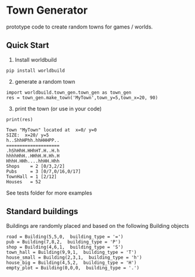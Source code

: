 # Town Generator

prototype code to create random towns for games / worlds.

## Quick Start

1. Install worldbuild

```
pip install worldbuild
```

2. generate a random town 

```
import worldbuild.town_gen.town_gen as town_gen
res = town_gen.make_town('MyTown',town_y=5,town_x=20, 90)
```

3. print the town (or use in your code)

```
print(res)

Town "MyTown" located at  x=0/ y=0
SIZE:  x=20/ y=5
h..ShhHPhh.hhHHHPP..
====================
.hShHhH.HHhHT.H..H.h
hhhhHhH..HHhH.H.Hh.H
HhhH.HHh....hhHH.Hhh
Shops    = 2 [0/3,2/2]
Pubs     = 3 [0/7,0/16,0/17]
TownHall = 1 [2/12]
Houses   = 52

```


See tests folder for more examples


## Standard buildings
Buildings are randomly placed and based on the following Building objects

```
road = Building(5,5,0,  building_type = '=')
pub = Building(7,8,2,  building_type = 'P')
shop = Building(4,6,1,  building_type = 'S')
town_hall = Building(9,9,1,  building_type = 'T')
house_small = Building(2,3,1,  building_type = 'h')
house_big = Building(4,5,2,  building_type = 'H')
empty_plot = Building(0,0,0,  building_type = '.')
```

